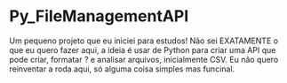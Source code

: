 # Py_FileManagementAPI
Um pequeno projeto que eu iniciei para estudos!
Não sei EXATAMENTE o que eu quero fazer aqui, a ideia é usar de Python para criar uma API que pode criar, formatar ? e analisar arquivos, inicialmente CSV.
Eu não quero reinventar a roda aqui, só alguma coisa simples mas funcinal.
